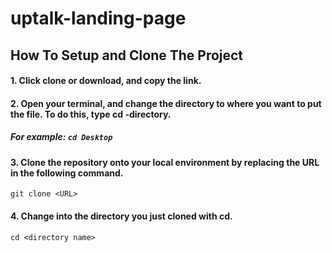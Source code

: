 # uptalk-landing-page

## How To Setup and Clone The Project

#### 1. Click clone or download, and copy the link. 
#### 2. Open your terminal, and change the directory to where you want to put the file. To do this, type cd -directory.
##### For example: `cd Desktop`
#### 3. Clone the repository onto your local environment by replacing the URL in the following command. 
`git clone <URL>`
#### 4. Change into the directory you just cloned with cd. 
`cd <directory name>`
